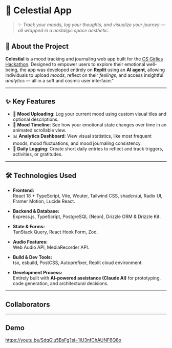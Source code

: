 # 🌌 Celestial App

> ✨ *Track your moods, log your thoughts, and visualize your journey — all wrapped in a nostalgic space aesthetic.*

## 💫 About the Project

**Celestial** is a mood tracking and journaling web app built for the [CS Girlies Hackathon](https://csgirlies.devpost.com/). Designed to empower users to explore their emotional well-being, the app was developed entirely on **Replit** using an **AI agent**, allowing individuals to upload *moods*, reflect on their *feelings*, and access insightful *analytics* — all in a soft and cosmic user interface." 

---

## ✨ Key Features

- 📝 **Mood Uploading**: Log your current mood using custom visual tiles and optional descriptions.
- 📅 **Mood Timeline**: See how your emotional state changes over time in an animated scrollable view.
- 📊 **Analytics Dashboard**: View visual statistics, like most frequent moods, mood fluctuations, and mood journaling consistency.
- 💌 **Daily Logging**: Create short daily entries to reflect and track triggers, activities, or gratitudes.
---
## 🛠️ Technologies Used

- **Frontend:**  
  React 18 + TypeScript, Vite, Wouter, Tailwind CSS, shadcn/ui, Radix UI, Framer Motion, Lucide React.

- **Backend & Database:**  
  Express.js, TypeScript, PostgreSQL (Neon), Drizzle ORM & Drizzle Kit.

- **State & Forms:**  
  TanStack Query, React Hook Form, Zod.

- **Audio Features:**  
  Web Audio API, MediaRecorder API.

- **Build & Dev Tools:**  
  tsx, esbuild, PostCSS, Autoprefixer, Replit cloud environment.

- **Development Process:**  
  Entirely built with **AI-powered assistance (Claude AI)** for prototyping, code generation, and architectural decisions.
---
## Collaborators

---
## Demo
https://youtu.be/SdqGiu5BsFg?si=1iU3nfChAUNF6Q8o
